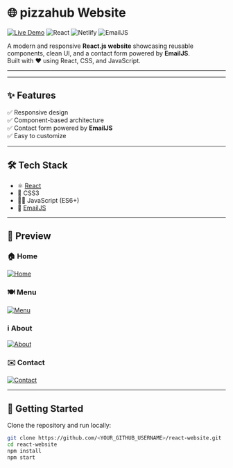 # 🌐 pizzahub Website

[![Live Demo](https://img.shields.io/badge/Demo-Live-green?style=for-the-badge)](https://react-website.netlify.app)
![React](https://img.shields.io/badge/React-18-blue?style=for-the-badge&logo=react)
![Netlify](https://img.shields.io/badge/Deployed%20on-Netlify-blue?style=for-the-badge&logo=netlify)
![EmailJS](https://img.shields.io/badge/EmailJS-Integration-orange?style=for-the-badge&logo=gmail)

A modern and responsive **React.js website** showcasing reusable components, clean UI, and a contact form powered by **EmailJS**.  
Built with ❤️ using React, CSS, and JavaScript.

---


---

## ✨ Features
✅ Responsive design  
✅ Component-based architecture  
✅ Contact form powered by **EmailJS**  
✅ Easy to customize  

---

## 🛠️ Tech Stack
- ⚛️ [React](https://reactjs.org/)  
- 🎨 CSS3  
- 🧑‍💻 JavaScript (ES6+)  
- 📧 [EmailJS](https://www.emailjs.com/)  

---
## 📸 Preview

### 🏠 Home
[![Home](./screenshots/home.png)](https://agbarapizzahub.netlify.app)

### 🍽️ Menu
[![Menu](./screenshots/menu.png)](https://agbarapizzahub.netlify.app/menu)

### ℹ️ About
[![About](./screenshots/about.png)](https://agbarapizzahub.netlify.app/about)

### ✉️ Contact
[![Contact](./screenshots/contact.png)](https://agbarapizzahub.netlify.app/contact)

---


## 🚀 Getting Started
Clone the repository and run locally:

```bash
git clone https://github.com/<YOUR_GITHUB_USERNAME>/react-website.git
cd react-website
npm install
npm start

